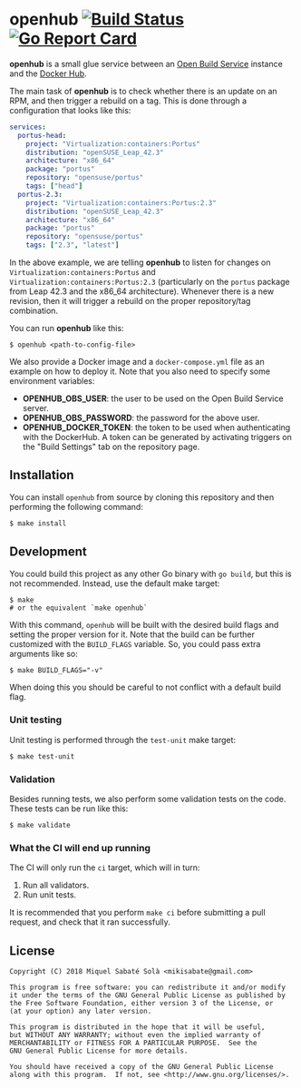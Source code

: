 # openhub [![Build Status](https://travis-ci.org/mssola/openhub.svg?branch=master)](https://travis-ci.org/mssola/openhub) [![Go Report Card](https://goreportcard.com/badge/github.com/mssola/openhub)](https://goreportcard.com/report/github.com/mssola/openhub)

**openhub** is a small glue service between an [Open Build
Service](https://openbuildservice.org/) instance and the [Docker
Hub](https://hub.docker.com/).

The main task of **openhub** is to check whether there is an update on an RPM,
and then trigger a rebuild on a tag. This is done through a configuration that
looks like this:

```yml
services:
  portus-head:
    project: "Virtualization:containers:Portus"
    distribution: "openSUSE_Leap_42.3"
    architecture: "x86_64"
    package: "portus"
    repository: "opensuse/portus"
    tags: ["head"]
  portus-2.3:
    project: "Virtualization:containers:Portus:2.3"
    distribution: "openSUSE_Leap_42.3"
    architecture: "x86_64"
    package: "portus"
    repository: "opensuse/portus"
    tags: ["2.3", "latest"]
```

In the above example, we are telling **openhub** to listen for changes on
`Virtualization:containers:Portus` and `Virtualization:containers:Portus:2.3`
(particularly on the `portus` package from Leap 42.3 and the x86_64
architecture). Whenever there is a new revision, then it will trigger a rebuild
on the proper repository/tag combination.

You can run **openhub** like this:

```
$ openhub <path-to-config-file>
```

We also provide a Docker image and a `docker-compose.yml` file as an example on
how to deploy it. Note that you also need to specify some environment variables:

- **OPENHUB_OBS_USER**: the user to be used on the Open Build Service server.
- **OPENHUB_OBS_PASSWORD**: the password for the above user.
- **OPENHUB_DOCKER_TOKEN**: the token to be used when authenticating with the
  DockerHub. A token can be generated by activating triggers on the "Build
  Settings" tab on the repository page.

## Installation

You can install `openhub` from source by cloning this repository and then
performing the following command:

```bash
$ make install
```

## Development

You could build this project as any other Go binary with `go build`, but this is
not recommended. Instead, use the default make target:

```
$ make
# or the equivalent `make openhub`
```

With this command, `openhub` will be built with the desired build flags and
setting the proper version for it. Note that the build can be further customized
with the `BUILD_FLAGS` variable. So, you could pass extra arguments like so:

```
$ make BUILD_FLAGS="-v"
```

When doing this you should be careful to not conflict with a default build flag.

### Unit testing

Unit testing is performed through the `test-unit` make target:

```
$ make test-unit
```

### Validation

Besides running tests, we also perform some validation tests on the code. These
tests can be run like this:

```
$ make validate
```

### What the CI will end up running

The CI will only run the `ci` target, which will in turn:

1. Run all validators.
2. Run unit tests.

It is recommended that you perform `make ci` before submitting a pull request,
and check that it ran successfully.

## License

```
Copyright (C) 2018 Miquel Sabaté Solà <mikisabate@gmail.com>

This program is free software: you can redistribute it and/or modify
it under the terms of the GNU General Public License as published by
the Free Software Foundation, either version 3 of the License, or
(at your option) any later version.

This program is distributed in the hope that it will be useful,
but WITHOUT ANY WARRANTY; without even the implied warranty of
MERCHANTABILITY or FITNESS FOR A PARTICULAR PURPOSE.  See the
GNU General Public License for more details.

You should have received a copy of the GNU General Public License
along with this program.  If not, see <http://www.gnu.org/licenses/>.
```
